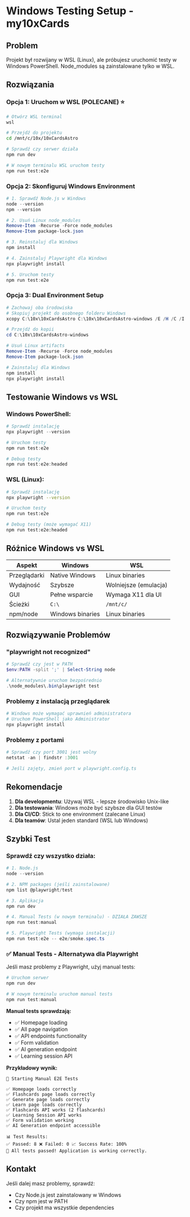 # Windows Testing Setup - my10xCards

## Problem

Projekt był rozwijany w WSL (Linux), ale próbujesz uruchomić testy w Windows PowerShell. Node_modules są zainstalowane tylko w WSL.

## Rozwiązania

### Opcja 1: Uruchom w WSL (POLECANE) ⭐

```bash
# Otwórz WSL terminal
wsl

# Przejdź do projektu
cd /mnt/c/10x/10xCardsAstro

# Sprawdź czy serwer działa
npm run dev

# W nowym terminalu WSL uruchom testy
npm run test:e2e
```

### Opcja 2: Skonfiguruj Windows Environment

```powershell
# 1. Sprawdź Node.js w Windows
node --version
npm --version

# 2. Usuń Linux node_modules
Remove-Item -Recurse -Force node_modules
Remove-Item package-lock.json

# 3. Reinstaluj dla Windows
npm install

# 4. Zainstaluj Playwright dla Windows
npx playwright install

# 5. Uruchom testy
npm run test:e2e
```

### Opcja 3: Dual Environment Setup

```powershell
# Zachowaj oba środowiska
# Skopiuj projekt do osobnego folderu Windows
xcopy C:\10x\10xCardsAstro C:\10x\10xCardsAstro-windows /E /H /C /I

# Przejdź do kopii
cd C:\10x\10xCardsAstro-windows

# Usuń Linux artifacts
Remove-Item -Recurse -Force node_modules
Remove-Item package-lock.json

# Zainstaluj dla Windows
npm install
npx playwright install
```

## Testowanie Windows vs WSL

### Windows PowerShell:

```powershell
# Sprawdź instalację
npx playwright --version

# Uruchom testy
npm run test:e2e

# Debug testy
npm run test:e2e:headed
```

### WSL (Linux):

```bash
# Sprawdź instalację
npx playwright --version

# Uruchom testy
npm run test:e2e

# Debug testy (może wymagać X11)
npm run test:e2e:headed
```

## Różnice Windows vs WSL

| Aspekt       | Windows          | WSL                   |
| ------------ | ---------------- | --------------------- |
| Przeglądarki | Native Windows   | Linux binaries        |
| Wydajność    | Szybsze          | Wolniejsze (emulacja) |
| GUI          | Pełne wsparcie   | Wymaga X11 dla UI     |
| Ścieżki      | `C:\`            | `/mnt/c/`             |
| npm/node     | Windows binaries | Linux binaries        |

## Rozwiązywanie Problemów

### "playwright not recognized"

```powershell
# Sprawdź czy jest w PATH
$env:PATH -split ';' | Select-String node

# Alternatywnie uruchom bezpośrednio
.\node_modules\.bin\playwright test
```

### Problemy z instalacją przeglądarek

```powershell
# Windows może wymagać uprawnień administratora
# Uruchom PowerShell jako Administrator
npx playwright install
```

### Problemy z portami

```powershell
# Sprawdź czy port 3001 jest wolny
netstat -an | findstr :3001

# Jeśli zajęty, zmień port w playwright.config.ts
```

## Rekomendacje

1. **Dla developmentu**: Używaj WSL - lepsze środowisko Unix-like
2. **Dla testowania**: Windows może być szybsze dla GUI testów
3. **Dla CI/CD**: Stick to one environment (zalecane Linux)
4. **Dla teamów**: Ustal jeden standard (WSL lub Windows)

## Szybki Test

### Sprawdź czy wszystko działa:

```powershell
# 1. Node.js
node --version

# 2. NPM packages (jeśli zainstalowane)
npm list @playwright/test

# 3. Aplikacja
npm run dev

# 4. Manual Tests (w nowym terminalu) - DZIAŁA ZAWSZE
npm run test:manual

# 5. Playwright Tests (wymaga instalacji)
npm run test:e2e -- e2e/smoke.spec.ts
```

### ✅ Manual Tests - Alternatywa dla Playwright

Jeśli masz problemy z Playwright, użyj manual tests:

```powershell
# Uruchom serwer
npm run dev

# W nowym terminalu uruchom manual tests
npm run test:manual
```

**Manual tests sprawdzają:**

- ✅ Homepage loading
- ✅ All page navigation
- ✅ API endpoints functionality
- ✅ Form validation
- ✅ AI generation endpoint
- ✅ Learning session API

**Przykładowy wynik:**

```
🚀 Starting Manual E2E Tests

✅ Homepage loads correctly
✅ Flashcards page loads correctly
✅ Generate page loads correctly
✅ Learn page loads correctly
✅ Flashcards API works (2 flashcards)
✅ Learning Session API works
✅ Form validation working
✅ AI Generation endpoint accessible

📊 Test Results:
✅ Passed: 8 ❌ Failed: 0 📈 Success Rate: 100%
🎉 All tests passed! Application is working correctly.
```

## Kontakt

Jeśli dalej masz problemy, sprawdź:

- Czy Node.js jest zainstalowany w Windows
- Czy npm jest w PATH
- Czy projekt ma wszystkie dependencies
